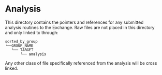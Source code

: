 # Analysis

This directory contains the pointers and references for any submitted analysis routines to the Exchange.
Raw files are not placed in this directory and only linked to through:
```
sorted_by_group
└──GROUP_NAME
   └── TARGET
       └── analysis
``` 

Any other class of file specifically referenced from the analysis will be cross linked.